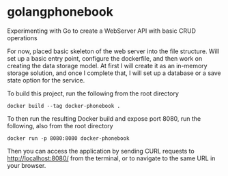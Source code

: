 # golangphonebook
Experimenting with Go to create a WebServer API with basic CRUD operations

For now, placed basic skeleton of the web server into the file structure. Will set up a basic entry point, configure the dockerfile, and then work on creating the data storage model. At first I will create it as an in-memory storage solution, and once I complete that, I will set up a database or a save state option for the service.

To build this project, run the following from the root directory
```
docker build --tag docker-phonebook .
```

To then run the resulting Docker build and expose port 8080, run the following, also from the root directory

```
docker run -p 8080:8080 docker-phonebook
```

Then you can access the application by sending CURL requests to [http://localhost:8080/](http://localhost:8080/) from the terminal, or to navigate to the same URL in your browser.